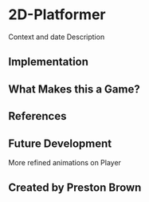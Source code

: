 # 2D-Platformer
Context and date
Description

## Implementation

## What Makes this a Game?

## References

## Future Development
More refined animations on Player

## Created by Preston Brown
